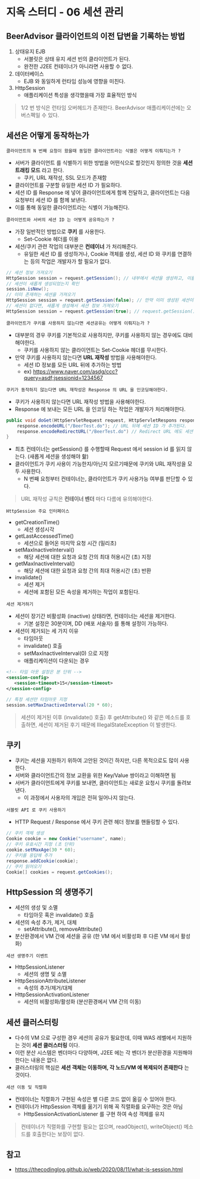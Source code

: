 # 지옥 스터디 - 06 세션 관리

## BeerAdvisor 클라이언트의 이전 답변을 기록하는 방법
1. 상태유지 EJB
   - 서블릿은 상태 유지 세션 빈의 클라이언트가 된다.
   - 완전한 J2EE 컨테이너가 아니라면 사용할 수 없다.
2. 데이터베이스
   - EJB 와 동일하게 런타임 성능에 영향을 미친다.
3. HttpSession
   - 애플리케이션 특성을 생각했을때 가장 효율적인 방식

> 1/2 번 방식은 런타임 오버헤드가 존재한다. BeerAdvisor 애플리케이션에는 오버스펙일 수 있다.

## 세션은 어떻게 동작하는가

`클라이언트의 N 번째 요청이 왔을때 동일한 클라이언트라는 식별은 어떻게 이뤄지는가 ?`
- 서버가 클라이언트 를 식별하기 위한 방법을 어떤식으로 할것인지 정의한 것을 **세션 트래킹 모드** 라고 한다.
  - 쿠키, URL 재작성, SSL 모드가 존재함
- 클라이언트를 구분할 유일한 세션 ID 가 필요하다.
- 세션 ID 를 Response 에 넣어 클라이언트에게 함께 전달하고, 클라이언트는 다음 요청부터 세션 ID 를 함께 보낸다.
- 이를 통해 동일한 클라이언트라는 식별이 가능해진다.

`클라이언트와 서버의 세션 ID 는 어떻게 공유하는가 ?`
- 가장 일반적인 방법으로 **쿠키** 를 사용한다.
  - Set-Cookie 헤더를 이용
- 세션/쿠키 관련 작업의 대부분은 **컨테이너** 가 처리해준다.
  - 유일한 세션 ID 를 생성하거나, Cookie 객체를 생성, 세션 ID 와 쿠키를 연결하는 등의 작업은 개발자가 할 필요가 없다.

```java
// 세션 정보 가져오기
HttpSession session = request.getSession(); // 내부에서 세션을 생성하고, 이를 처리하는 일이 모두 일어난다.
// 세션이 새롭게 생성되었는지 확인
session.isNew(); 
// 이미 존재하는 세션을 가져오기
HttpSession session = request.getSession(false); // 만약 이미 생성된 세션이 없다면 null 을 반환한다.
// 세션이 없다면, 새롭게 생성해서 세션 정보 가져오기
HttpSession session = request.getSession(true); // request.getSession(); 과 동일
```

`클라이언트가 쿠키를 사용하지 않는다면 세션공유는 어떻게 이뤄지는가 ?`
- 대부분의 경우 쿠키를 기본적으로 사용하지만, 쿠키를 사용하지 않는 경우에도 대비해야한다.
  - 쿠키를 사용하지 않는 클라이언트는 Set-Cookie 헤더를 무시한다.
- 만약 쿠키를 사용하지 않는다면 **URL 재작성** 방법을 사용해야한다.
  - 세션 ID 정보를 모든 URL 뒤에 추가하는 방법
  - ex) https://www.naver.com/asdg/ccc?query=asdf;jsessionid=1234567

`쿠키가 동작하지 않는다면 URL 재작성은 Response 의 URL 을 인코딩해야한다.`
- 쿠키가 사용하지 않는다면 URL 재작성 방법을 사용해야한다.
- Response 에 보내는 모든 URL 을 인코딩 하는 작업은 개발자가 처리해야한다.

```java
public void doGet(HttpServletRequest request, HttpServletRespons response) throws IOException {
    response.encodeURL("/BeerTest.do"); // URL 뒤에 세션 ID 가 추가된다.
    response.encodeRedirectURL("/BeerTest.do") // Redirect URL 에도 세션 ID 추가가 가능하다.
}
```
- 최초 컨테이너는 getSession() 를 수행할때 Request 에서 session id 를 읽지 않는다. (새롭게 세션을 생성해야 핢)
- 클라이언트가 쿠키 사용이 가능한지/아닌지 모르기때문에 쿠키와 URL 재작성을 모두 사용한다.
  - N 번째 요청부터 컨테이너는, 클라이언트가 쿠키 사용가능 여부를 판단할 수 있다.

> URL 재작성 규칙은 **컨테이너 벤더** 마다 다름에 유의해야한다.

`HttpSession 주요 인터페이스`
- getCreationTime()
  - 세션 생성시각
- getLastAccessedTime()
  - 세션으로 들어온 마지막 요청 시간 (밀리초)
- setMaxInactiveInterval()
  - 해당 세션에 대한 요청과 요청 간의 최대 허용시간 (초) 지정
- getMaxInactiveInterval()
  - 해당 세션에 대한 요청과 요청 간의 최대 허용시간 (초) 반환
- invalidate()
  - 세션 제거
  - 세션에 포함된 모든 속성을 제거하는 작업이 포함된다.

`세션 제거하기`
- 세션이 장기간 비활성화 (inactive) 상태라면, 컨테이너는 세션을 제거한다.
  - 기본 설정은 30분이며, DD (배포 서술자) 를 통해 설정이 가능하다.
- 세션이 제거되는 세 가지 이유
  - 타임아웃
  - invalidate() 호출
  - setMaxInactiveInterval(0) 으로 지정
  - 애플리케이션이 다운되는 경우

```xml
<!-- 타임 아웃 설정은 분 단위 -->
<session-config>
   <session-timeout>15</session-timeout>
</session-config>
```

```java
// 특정 세션만 타임아웃 지정
session.setMaxInactiveInterval(20 * 60);
```

> 세션이 제거된 이후 (invalidate() 호출) 후 getAttribute() 와 같은 메소드를 호출하면, 세션이 제거된 후기 때문에 IllegalStateException 이 발생한다.

## 쿠키
- 쿠키는 세션을 지원하기 위하여 고안된 것이긴 하지만, 다른 목적으로도 많이 사용한다.
- 서버와 클라이언트간의 정보 교환을 위한 Key/Value 쌍이라고 이해하면 됨
- 서버가 클라이언트에게 쿠키를 보내면, 클라이언트는 새로운 요청시 쿠키를 돌려보낸다.
  - 이 과정에서 사용자의 개입은 전혀 일어나지 않는다.

`서블릿 API 로 쿠키 사용하기`
- HTTP Request / Response 에서 쿠키 관련 헤더 정보를 핸들링할 수 있다.

```java
// 쿠키 객체 생성
Cookie cookie = new Cookie("username", name);
// 쿠키 유효시간 지정 (초 단위)
cookie.setMaxAge(30 * 60);
// 쿠키를 응답에 추가
response.addCookie(cookie);
// 쿠키 읽어오기
Cookie[] cookies = request.getCookies();
```

## HttpSession 의 생명주기
- 세션의 생성 및 소멸
  - 타임아웃 혹은 invalidate() 호출
- 세션의 속성 추가, 제거, 대체
  - setAttribute(), removeAttribute()
- 분산환경에서 VM 간에 세션을 공유 (한 VM 에서 비활성화 후 다른 VM 에서 활성화)

`세션 생명주기 이벤트`
- HttpSessionListener
  - 세션의 생명 및 소멸
- HttpSessionAttributeListener
  - 속성의 추가/제거/대체
- HttpSessionActivationListener
  - 세션의 비활성화/활성화 (분산환경에서 VM 간의 이동)

## 세션 클러스터링
- 다수의 VM 으로 구성한 경우 세션의 공유가 필요한데, 이때 WAS 레벨에서 지원하는 것이 **세션 클러스터링** 이다.
- 이런 분산 시스템은 벤더마다 다양하며, J2EE 에는 각 벤더가 분산환경을 지원해야 한다는 내용은 없다.
- 클러스터링의 핵심은 **세션 객체는 이동하며, 각 노드/VM 에 복제되어 존재한다** 는 것이다.

`세션 이동 및 직렬화`
- 컨테이너는 직렬화가 구현된 속성은 별 다른 코드 없이 옮길 수 있어야 한다.
- 컨테이너가 HttpSession 객체를 옮기기 위해 꼭 직렬화를 요구하는 것은 아님
  - HttpSessionActivationListener 를 구현 하여 속성 객체를 유지

> 컨테이너가 직렬화를 구현할 필요는 없으며, readObject(), writeObject() 메소드를 호출한다는 보장이 없다.

## 참고
- https://thecodinglog.github.io/web/2020/08/11/what-is-session.html